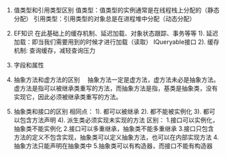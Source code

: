 1. 值类型和引用类型区别
值类型：值类型的实例通常是在线程栈上分配的（静态分配）
引用类型：引用类型的对象总是在进程堆中分配（动态分配）

2. EF知识
在此基础上的缓存机制、延迟加载、对象状态跟踪、事务等等
1). 延迟加载：即当我们需要用到的时候才进行加载（读取）  IQueryable接口
2). 缓存机制: 查询缓存，减轻查询压力

3. 字段和属性

4. 抽象方法和虚方法的区别
　抽象方法一定是虚方法，虚方法未必是抽象方法。虚方法是指可以被继承类重写的方法，而抽象方法是指，基类是抽象类，没有实现它，因此必须被继承类重写的方法。

5. 抽象类和接口的区别
相同点：
1). 都可以被继承
2). 都不能被实例化
3). 都可以包含方法声明
4). 派生类必须实现未实现的方法
区别：
1.接口可以实例化，抽象类不能实例化
2.接口可以多重继承，抽象类不能多重继承
3.接口只包含方法的定义不包含实现，抽象类可以定义抽象方法，也可以在内部实现方法
4.抽象方法只能声明在抽象类中
5.抽象类可以有构造器，而接口不能有构造器
